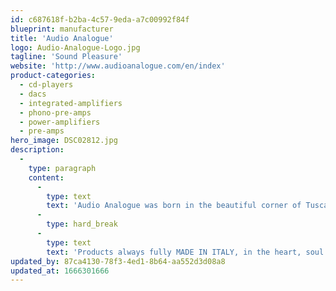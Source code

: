```yaml
---
id: c687618f-b2ba-4c57-9eda-a7c00992f84f
blueprint: manufacturer
title: 'Audio Analogue'
logo: Audio-Analogue-Logo.jpg
tagline: 'Sound Pleasure'
website: 'http://www.audioanalogue.com/en/index'
product-categories:
  - cd-players
  - dacs
  - integrated-amplifiers
  - phono-pre-amps
  - power-amplifiers
  - pre-amps
hero_image: DSC02812.jpg
description:
  -
    type: paragraph
    content:
      -
        type: text
        text: 'Audio Analogue was born in the beautiful corner of Tuscany between Pistoia, Lucca and Pisa in 1995. The synergy between high-end audio experts, electronic engineers specialized in the most different fields of electronic design and commercial managers with many years of experience in different fields could only create the basis of what is Audio Analogue today: a company but above all one of the most popular brands in Italy and in the World able to satisfy the tastes of the most demanding audiophiles.'
      -
        type: hard_break
      -
        type: text
        text: 'Products always fully MADE IN ITALY, in the heart, soul and substance, using mainly small and very qualified local industries and artisans to make the most of Italian excellence and grow the quality of our and their work. Devices completely hand-crafted, tested with first-class instrumentation, but also and above all with listening tests, always rediscovering the emotion of having created something that can in turn give emotions through listening to the favorite music.'
updated_by: 87ca4130-78f3-4ed1-8b64-aa552d3d08a8
updated_at: 1666301666
---
```

